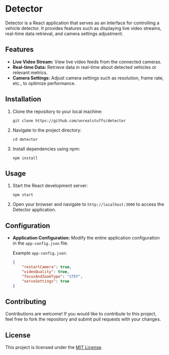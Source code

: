 # Detector

Detector is a React application that serves as an interface for controlling a vehicle detector. It provides features such as displaying live video streams, real-time data retrieval, and camera settings adjustment.

## Features

-   **Live Video Stream:** View live video feeds from the connected cameras.
-   **Real-time Data:** Retrieve data in real-time about detected vehicles or relevant metrics.
-   **Camera Settings:** Adjust camera settings such as resolution, frame rate, etc., to optimize performance.

## Installation

1. Clone the repository to your local machine:

    ```
    git clone https://github.com/unrealstuffs/detector
    ```

2. Navigate to the project directory:

    ```
    cd detector
    ```

3. Install dependencies using npm:

    ```
    npm install
    ```

## Usage

1. Start the React development server:

    ```
    npm start
    ```

2. Open your browser and navigate to `http://localhost:3000` to access the Detector application.

## Configuration

-   **Application Configuration:** Modify the entire application configuration in the `app-config.json` file.

    Example `app-config.json`:

    ```json
    {
    	"restartCamera": true,
    	"videoQuality": true,
    	"focusAndZoomType": "STEP",
    	"servoSettings": true
    }
    ```

## Contributing

Contributions are welcome! If you would like to contribute to this project, feel free to fork the repository and submit pull requests with your changes.

## License

This project is licensed under the [MIT License](LICENSE).
